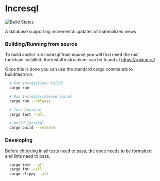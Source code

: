 # Incresql
![Build Status](https://github.com/incresql/incresql/workflows/Test/badge.svg)

A database supporting incremental updates of materialized views

### Building/Running from source
To build and/or run incresql from source you will first need the rust toolchain installed, the install
instructions can be found at https://rustup.rs/

Once this is done you can use the standard cargo commands to build/test/run.

```sh
  # Run Incresql(dev build)
  cargo run

  # Run Incresql(release build)
  cargo run --release

  # Test Incresql
  cargo test --all

  # Build Incresql
  cargo build --release
```

### Developing
Before checking in all tests need to pass,
the code needs to be formatted and lints need to pass.
```sh
  cargo test --all
  cargo fmt --all
  cargo clippy --all
```